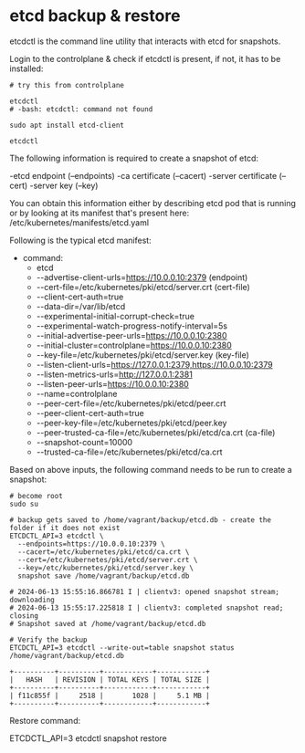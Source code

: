 # etcd backup & restore

etcdctl is the command line utility that interacts with etcd for snapshots. <br>

Login to the controlplane & check if etcdctl is present, if not, it has to be installed:

```
# try this from controlplane

etcdctl
# -bash: etcdctl: command not found

sudo apt install etcd-client

etcdctl

```

The following information is required to create a snapshot of etcd:

-etcd endpoint (–endpoints)
-ca certificate (–cacert)
-server certificate (–cert)
-server key (–key)

You can obtain this information either by describing etcd pod that is running or by looking at its manifest that's present here: <br>
/etc/kubernetes/manifests/etcd.yaml <br>

Following is the typical etcd manifest:

- command:
    - etcd
    - --advertise-client-urls=https://10.0.0.10:2379   (endpoint)
    - --cert-file=/etc/kubernetes/pki/etcd/server.crt  (cert-file)
    - --client-cert-auth=true
    - --data-dir=/var/lib/etcd
    - --experimental-initial-corrupt-check=true
    - --experimental-watch-progress-notify-interval=5s
    - --initial-advertise-peer-urls=https://10.0.0.10:2380
    - --initial-cluster=controlplane=https://10.0.0.10:2380
    - --key-file=/etc/kubernetes/pki/etcd/server.key (key-file)
    - --listen-client-urls=https://127.0.0.1:2379,https://10.0.0.10:2379
    - --listen-metrics-urls=http://127.0.0.1:2381
    - --listen-peer-urls=https://10.0.0.10:2380
    - --name=controlplane
    - --peer-cert-file=/etc/kubernetes/pki/etcd/peer.crt
    - --peer-client-cert-auth=true
    - --peer-key-file=/etc/kubernetes/pki/etcd/peer.key
    - --peer-trusted-ca-file=/etc/kubernetes/pki/etcd/ca.crt (ca-file)
    - --snapshot-count=10000
    - --trusted-ca-file=/etc/kubernetes/pki/etcd/ca.crt
	
Based on above inputs, the following command needs to be run to create a snapshot:

```
# become root
sudo su

# backup gets saved to /home/vagrant/backup/etcd.db - create the folder if it does not exist
ETCDCTL_API=3 etcdctl \
  --endpoints=https://10.0.0.10:2379 \
  --cacert=/etc/kubernetes/pki/etcd/ca.crt \
  --cert=/etc/kubernetes/pki/etcd/server.crt \
  --key=/etc/kubernetes/pki/etcd/server.key \
  snapshot save /home/vagrant/backup/etcd.db
  
# 2024-06-13 15:55:16.866781 I | clientv3: opened snapshot stream; downloading
# 2024-06-13 15:55:17.225818 I | clientv3: completed snapshot read; closing
# Snapshot saved at /home/vagrant/backup/etcd.db

# Verify the backup
ETCDCTL_API=3 etcdctl --write-out=table snapshot status /home/vagrant/backup/etcd.db

+----------+----------+------------+------------+
|   HASH   | REVISION | TOTAL KEYS | TOTAL SIZE |
+----------+----------+------------+------------+
| f11c855f |     2518 |       1028 |     5.1 MB |
+----------+----------+------------+------------+

```

Restore command:

ETCDCTL_API=3 etcdctl snapshot restore <backup-file-location>

